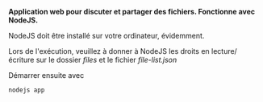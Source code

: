 
**Application web pour discuter et partager des fichiers. Fonctionne avec NodeJS.**

NodeJS doit être installé sur votre ordinateur, évidemment.

Lors de l'exécution, veuillez à donner à NodeJS les droits en lecture/écriture sur le dossier _files_ et le fichier _file-list.json_

Démarrer ensuite avec

```
nodejs app
```
